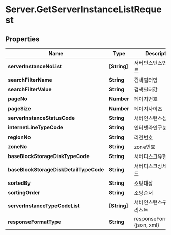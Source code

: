 # Server.GetServerInstanceListRequest

## Properties
Name | Type | Description | Notes
------------ | ------------- | ------------- | -------------
**serverInstanceNoList** | **[String]** | 서버인스턴스번호리스트 | [optional] 
**searchFilterName** | **String** | 검색필터명 | [optional] 
**searchFilterValue** | **String** | 검색필터값 | [optional] 
**pageNo** | **Number** | 페이지번호 | [optional] 
**pageSize** | **Number** | 페이지사이즈 | [optional] 
**serverInstanceStatusCode** | **String** | 서버인스턴스상태코드 | [optional] 
**internetLineTypeCode** | **String** | 인터넷라인구분코드 | [optional] 
**regionNo** | **String** | 리전번호 | [optional] 
**zoneNo** | **String** | zone번호 | [optional] 
**baseBlockStorageDiskTypeCode** | **String** | 서버디스크유형코드 | [optional] 
**baseBlockStorageDiskDetailTypeCode** | **String** | 서버디스크상세유형코드 | [optional] 
**sortedBy** | **String** | 소팅대상 | [optional] 
**sortingOrder** | **String** | 소팅순서 | [optional] 
**serverInstanceTypeCodeList** | **[String]** | 서비인스턴스구분코드리스트 | [optional] 
**responseFormatType** | **String** | responseFormatType {json, xml} | [optional] 



